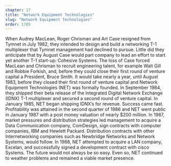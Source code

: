 ```yaml
---
chapter: 17
title: "Network Equipment Technologies"
slug: "Network Equipment Technologies"
order: 1705
---
```


When Audrey MacLean, Roger Chrisman and Art Case resigned from Tymnet in July 1982, they intended to design and build a networking T-1 multiplexer that Tymnet management had declined to pursue. Little did they anticipate that by August Case would part company to lead an effort to start yet another T-1 start-up: Cohesive Systems. The loss of Case forced MacLean and Chrisman to recruit engineering talent, for example Walt Gill and Robbie Forkish, and, before they could close their first round of venture capital a President, Bruce Smith. It would take nearly a year, until August 1983, before they closed their first round of venture capital and Network Equipment Technologies (NET) was formally founded. In September 1984, they shipped their beta release of the Integrated Digital Network Exchange (IDNX) T-1 multiplexer and secured a second round of venture capital. In January 1985, NET began shipping IDNX’s for revenue. Success came fast. Profitability was attained in the second quarter of 1986 and NET went public in January 1987 with a post money valuation of nearly $200 million. In 1987, market pressures and distribution strategies led management to acquire a Data Communication company, ComDesign, sign contracts with computer companies, IBM and Hewlett Packard. Distribution contracts with other Internetworking companies such as Newbridge Networks and Network Systems, would follow. In 1988, NET attempted to acquire a LAN company, Excelan, and successfully signed a development contract with cisco Systems. The future would not always be so easy. Even so, NET continued to weather problems and remained a viable market presence.
